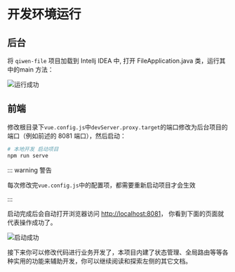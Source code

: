 # 开发环境运行

## 后台

将 `qiwen-file` 项目加载到 Intellj IDEA 中, 打开 FileApplication.java 类，运行其中的main 方法：

<img :src="$withBase('/img/guide/development/development1.png')" alt="运行成功">

## 前端
修改根目录下`vue.config.js`中`devServer.proxy.target`的端口修改为后台项目的端口（例如前述的 8081 端口），然后启动：

```bash
# 本地开发 启动项目
npm run serve
```

::: warning 警告

每次修改完`vue.config.js`中的配置项，都需要重新启动项目才会生效

:::

启动完成后会自动打开浏览器访问 [http://localhost:8081](http://localhost:8081/)， 你看到下面的页面就代表操作成功了。

<img :src="$withBase('/img/guide/install/home.png')" alt="启动成功">

接下来你可以修改代码进行业务开发了，本项目内建了状态管理、全局路由等等各种实用的功能来辅助开发，你可以继续阅读和探索左侧的其它文档。